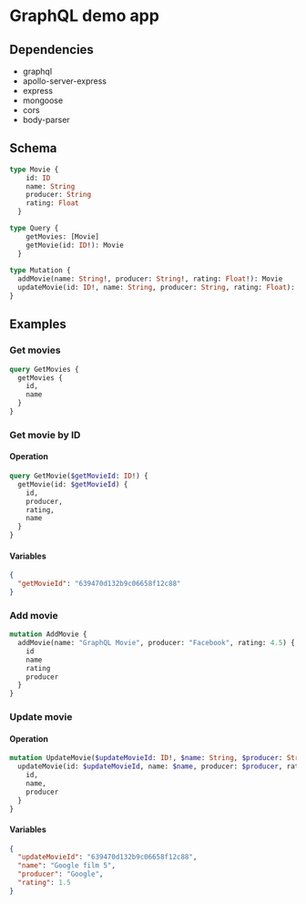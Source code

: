 # GraphQL demo app

## Dependencies

- graphql
- apollo-server-express
- express
- mongoose
- cors
- body-parser

## Schema

```graphql
type Movie {
    id: ID
    name: String
    producer: String
    rating: Float
  }
```

```graphql
type Query {
    getMovies: [Movie]
    getMovie(id: ID!): Movie
  }
  
type Mutation {
  addMovie(name: String!, producer: String!, rating: Float!): Movie
  updateMovie(id: ID!, name: String, producer: String, rating: Float): Movie
}
```

## Examples

### Get movies

```graphql
query GetMovies {
  getMovies {
    id,
    name
  }
}
```

### Get movie by ID

#### Operation

```graphql
query GetMovie($getMovieId: ID!) {
  getMovie(id: $getMovieId) {
    id,
    producer,
    rating,
    name
  }
}
```

#### Variables

```json
{
  "getMovieId": "639470d132b9c06658f12c88"
}
```

### Add movie

```graphql
mutation AddMovie {
  addMovie(name: "GraphQL Movie", producer: "Facebook", rating: 4.5) {
    id
    name
    rating
    producer
  }
}
```

### Update movie

#### Operation

```graphql
mutation UpdateMovie($updateMovieId: ID!, $name: String, $producer: String, $rating: Float) {
  updateMovie(id: $updateMovieId, name: $name, producer: $producer, rating: $rating) {
    id,
    name,
    producer
  }
}
```

#### Variables

```json
{
  "updateMovieId": "639470d132b9c06658f12c88",
  "name": "Google film 5",
  "producer": "Google",
  "rating": 1.5
}
```

